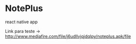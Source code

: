 # NotePlus
react native app

Link para teste -> http://www.mediafire.com/file/j6udllvjqjdqlpy/noteplus.apk/file
